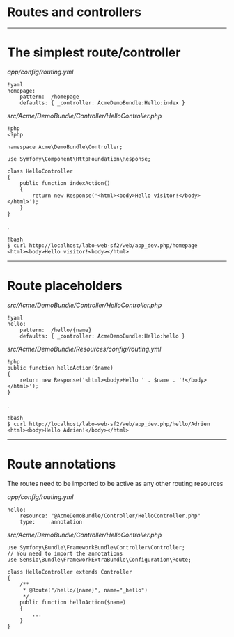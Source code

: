 # Routes and controllers

---

# The simplest route/controller

*app/config/routing.yml*

    !yaml
    homepage:
        pattern:  /homepage
        defaults: { _controller: AcmeDemoBundle:Hello:index }

*src/Acme/DemoBundle/Controller/HelloController.php*

    !php
    <?php

    namespace Acme\DemoBundle\Controller;

    use Symfony\Component\HttpFoundation\Response;

    class HelloController
    {
        public function indexAction()
        {
            return new Response('<html><body>Hello visitor!</body></html>');
        }
    }

.

    !bash
    $ curl http://localhost/labo-web-sf2/web/app_dev.php/homepage
    <html><body>Hello visitor!<body></html>

---

# Route placeholders

*src/Acme/DemoBundle/Controller/HelloController.php*

    !yaml
    hello:
        pattern:  /hello/{name}
        defaults: { _controller: AcmeDemoBundle:Hello:hello }

*src/Acme/DemoBundle/Resources/config/routing.yml*

    !php
    public function helloAction($name)
    {
        return new Response('<html><body>Hello ' . $name . '!</body></html>');
    }
.

    !bash
    $ curl http://localhost/labo-web-sf2/web/app_dev.php/hello/Adrien
    <html><body>Hello Adrien!</body></html>

---

# Route annotations

The routes need to be imported to be active as any other routing resources

*app/config/routing.yml*

    hello:
        resource: "@AcmeDemoBundle/Controller/HelloController.php"
        type:     annotation

*src/Acme/DemoBundle/Controller/HelloController.php*

    use Symfony\Bundle\FrameworkBundle\Controller\Controller;
    // You need to import the annotations
    use Sensio\Bundle\FrameworkExtraBundle\Configuration\Route;

    class HelloController extends Controller
    {
        /**
         * @Route("/hello/{name}", name="_hello")
         */
        public function helloAction($name)
        {
            ...
        }
    }
